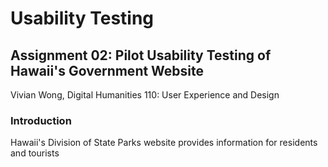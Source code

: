 # Usability Testing
## Assignment 02: Pilot Usability Testing of Hawaii's Government Website
Vivian Wong, Digital Humanities 110: User Experience and Design

### Introduction
Hawaii's Division of State Parks website provides information for residents and tourists 
